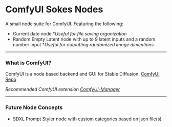 ComfyUI Sokes Nodes
=======
A small node suite for ComfyUI. Featuring the following:
* Current date node
  **Useful for file saving organization*
* Random Empty Latent node with up to 9 latent inputs and a random number input
  **Useful for outputting randomized image dimentions*

---

### What is ComfyUI?

ComfyUI is a node based backend and GUI for Stable Diffusion.
[ComfyUI Repo](https://github.com/comfyanonymous/ComfyUI)

*Recommended ComfyUI extension [ComfyUI-Manager](https://github.com/ltdrdata/ComfyUI-Manager)*

---

### Future Node Concepts
* SDXL Prompt Styler node with custom categories based on json file(s)
